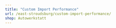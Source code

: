 ```yaml
---
title: "Custom Import Performance"
url: /east-stroudsburg/custom-import-performance/
shop: Autowerkstatt
---
```

